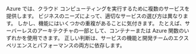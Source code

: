 Azure では、クラウド コンピューティングを実行するために複数のサービスを提供します。 ビジネスのニーズによって、適切なサービスの選び方は異なります。 しかし、機能にはいくつかの重複があることに気付きます。 たとえば、サーバーレスのアーキテクチャの一部として、コンテナーまたは Azure 関数のいずれかを使用できます。 正しい判断は、サービスの機能と開発チームのエクスペリエンスとパフォーマンスの両方に依存します。